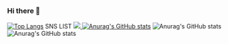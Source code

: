 ### Hi there 👋

<!--
**todayHappyday/todayHappyday** is a ✨ _special_ ✨ repository because its `README.md` (this file) appears on your GitHub profile.

Here are some ideas to get you started:

- 🔭 I’m currently working on ...
- 🌱 I’m currently learning ...
- 👯 I’m looking to collaborate on ...
- 🤔 I’m looking for help with ...
- 💬 Ask me about ...
- 📫 How to reach me: ...
- 😄 Pronouns: ...
- ⚡ Fun fact: ...
-->
[![Top Langs](https://github-readme-stats.vercel.app/api/top-langs/?username=todayHappyday&layout=compact)](https://github.com/todayHappyday/github-readme-stats)
SNS LIST
<a href="https://www.instagram.com/beommkkk/" target="_blank"><img src="https://img.shields.io/badge/Instagram-E4405F?style=flat-square&logo=Instagram&logoColor=white"/>
[![Anurag's GitHub stats](https://github-readme-stats.vercel.app/api?username=todayHappyday)](https://github.com/anuraghazra/github-readme-stats)
![Anurag's GitHub stats](https://github-readme-stats.vercel.app/api?username=todayHappyday&show_icons=true)
  ![Anurag's GitHub stats](https://github-readme-stats.vercel.app/api?username=todayHappyday&show_icons=true&theme=radical)
  


